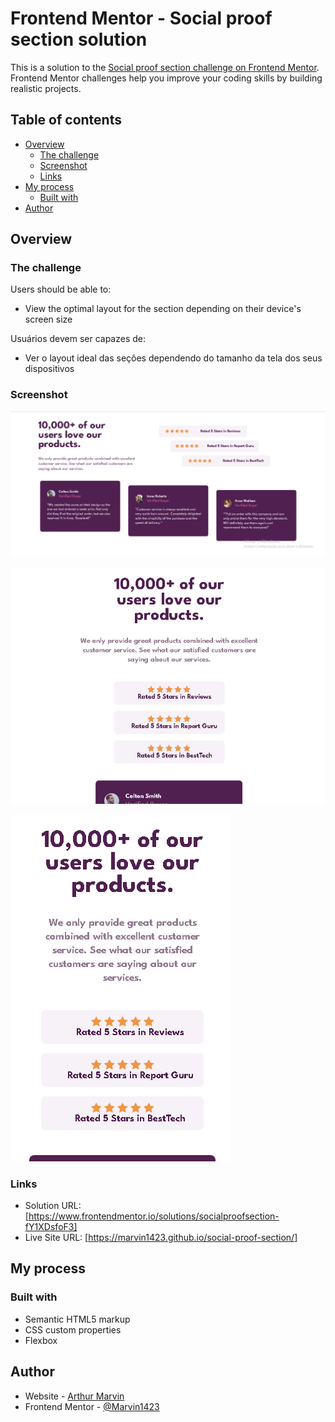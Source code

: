 # Frontend Mentor - Social proof section solution

This is a solution to the [Social proof section challenge on Frontend Mentor](https://www.frontendmentor.io/challenges/social-proof-section-6e0qTv_bA). Frontend Mentor challenges help you improve your coding skills by building realistic projects. 

## Table of contents

- [Overview](#overview)
  - [The challenge](#the-challenge)
  - [Screenshot](#screenshot)
  - [Links](#links)
- [My process](#my-process)
  - [Built with](#built-with)
- [Author](#author)

## Overview

### The challenge

Users should be able to:

- View the optimal layout for the section depending on their device's screen size

Usuários devem ser capazes de:

- Ver o layout ideal das seçôes dependendo do tamanho da tela dos seus dispositivos

### Screenshot

![](./src/screenshots/Project-final-desing-desktop.png)

![](./src/screenshots/Projeto-final-design-tablet.gif)

![](./src/screenshots/Projeto-final-design-mobile.gif)

### Links

- Solution URL: [https://www.frontendmentor.io/solutions/socialproofsection-fY1XDsfoF3]
- Live Site URL: [https://marvin1423.github.io/social-proof-section/]

## My process

### Built with

- Semantic HTML5 markup
- CSS custom properties
- Flexbox

## Author

- Website - [Arthur Marvin](https://github.com/Marvin1423)
- Frontend Mentor - [@Marvin1423](https://www.frontendmentor.io/profile/Marvin1423)
